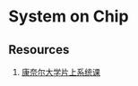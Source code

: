 # System on Chip

## Resources  
1. [康奈尔大学片上系统课](https://people.ece.cornell.edu/land/courses/ece5760/)